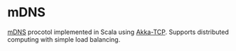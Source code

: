 mDNS
====
[mDNS](https://en.wikipedia.org/wiki/Multicast_DNS) procotol implemented in Scala using [Akka-TCP](http://doc.akka.io/docs/akka/current/scala/io-tcp.html). Supports distributed computing with simple load balancing.
